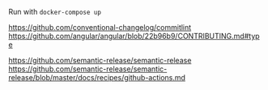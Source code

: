 Run with `docker-compose up`

https://github.com/conventional-changelog/commitlint
https://github.com/angular/angular/blob/22b96b9/CONTRIBUTING.md#type

https://github.com/semantic-release/semantic-release
https://github.com/semantic-release/semantic-release/blob/master/docs/recipes/github-actions.md

